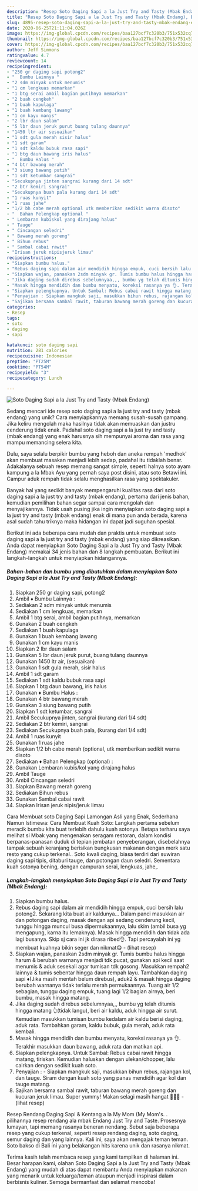 ```yaml
---
description: "Resep Soto Daging Sapi a la Just Try and Tasty (Mbak Endang), Enak Banget"
title: "Resep Soto Daging Sapi a la Just Try and Tasty (Mbak Endang), Enak Banget"
slug: 4895-resep-soto-daging-sapi-a-la-just-try-and-tasty-mbak-endang-enak-banget
date: 2020-06-25T21:11:04.026Z
image: https://img-global.cpcdn.com/recipes/baa127bcf7c320b3/751x532cq70/soto-daging-sapi-a-la-just-try-and-tasty-mbak-endang-foto-resep-utama.jpg
thumbnail: https://img-global.cpcdn.com/recipes/baa127bcf7c320b3/751x532cq70/soto-daging-sapi-a-la-just-try-and-tasty-mbak-endang-foto-resep-utama.jpg
cover: https://img-global.cpcdn.com/recipes/baa127bcf7c320b3/751x532cq70/soto-daging-sapi-a-la-just-try-and-tasty-mbak-endang-foto-resep-utama.jpg
author: Jeff Simmons
ratingvalue: 4.7
reviewcount: 14
recipeingredient:
- "250 gr daging sapi potong2"
- "  Bumbu Lainnya "
- "2 sdm minyak untuk menumis"
- "1 cm lengkuas memarkan"
- "1 btg serai ambil bagian putihnya memarkan"
- "2 buah cengkeh"
- "1 buah kapulaga"
- "1 buah kembang lawang"
- "1 cm kayu manis"
- "2 lbr daun salam"
- "5 lbr daun jeruk purut buang tulang daunnya"
- "1450 ltr air sesuaikan"
- "1 sdt gula merah sisir halus"
- "1 sdt garam"
- "1 sdt kaldu bubuk rasa sapi"
- "1 btg daun bawang iris halus"
- "  Bumbu Halus "
- "4 btr bawang merah"
- "3 siung bawang putih"
- "1 sdt ketumbar sangrai"
- "Secukupnya jinten sangrai kurang dari 14 sdt"
- "2 btr kemiri sangrai"
- "Secukupnya buah pala kurang dari 14 sdt"
- "1 ruas kunyit"
- "1 ruas jahe"
- "1/2 bh cabe merah optional utk memberikan sedikit warna disoto"
- "  Bahan Pelengkap optional "
- " Lembaran kubiskol yang dirajang halus"
- " Tauge"
- " Cincangan seledri"
- " Bawang merah goreng"
- " Bihun rebus"
- " Sambal cabai rawit"
- "Irisan jeruk nipisjeruk limau"
recipeinstructions:
- "Siapkan bumbu halus."
- "Rebus daging sapi dalam air mendidih hingga empuk, cuci bersih lalu potong2. Sekarang kita buat air kaldunya... Dalam panci masukkan air dan potongan daging, masak dengan api sedang cenderung kecil, tunggu hingga muncul busa dipermukaannya, lalu skim (ambil busa yg mengapung, karna itu lemaknya). Masak hingga mendidih dan tidak ada lagi busanya. Skip sj cara ini jk dirasa ribed👌. Tapi percayalah ini yg membuat kuahnya bikin seger dan nikmat😋             (lihat resep)"
- "Siapkan wajan, panaskan 2sdm minyak gr. Tumis bumbu halus hingga harum &amp; berubah warnanya menjadi tdk pucat, gunakan api kecil saat menumis &amp; aduk sesekali agar tumisan tdk gosong. Masukkan rempah2 lainnya &amp; tumis sebentar hingga daun rempah layu. Tambahkan daging sapi ♦(Jika masih mentah belum direbus), aduk2 &amp; masak hingga daging berubah warnanya tidak terlalu merah permukaannya. Tuang air 1/2 sebagian, tunggu daging empuk, tuang lagi 1/2 bagian airnya, beri bumbu, masak hingga matang."
- "Jika daging sudah direbus sebelumnyaa,,, bumbu yg telah ditumis hingga matang 👆(tidak langu), beri air kaldu, aduk hingga air surut. Kemudian masukkan tumisan bumbu kedalam air kaldu berisi daging, aduk rata. Tambahkan garam, kaldu bubuk, gula merah, aduk rata kembali."
- "Masak hingga mendidih dan bumbu menyatu, koreksi rasanya ya 👌. Terakhir masukkan daun bawang, aduk rata dan matikan api."
- "Siapkan pelengkapnya. Untuk Sambal: Rebus cabai rawit hingga matang, tiriskan. Kemudian haluskan dengan ulekan/chopper, lalu cairkan dengan sedikit kuah soto."
- "Penyajian : Siapkan mangkuk saji, masukkan bihun rebus, rajangan kol, dan tauge. Siram dengan kuah soto yang panas mendidih agar kol dan tauge matang."
- "Sajikan bersama sambal rawit, taburan bawang merah goreng dan kucuran jeruk limau. Super yummy! Makan selagi masih hangat 🍲😋😋             (lihat resep)"
categories:
- Resep
tags:
- soto
- daging
- sapi

katakunci: soto daging sapi 
nutrition: 281 calories
recipecuisine: Indonesian
preptime: "PT25M"
cooktime: "PT54M"
recipeyield: "3"
recipecategory: Lunch

---
```



![Soto Daging Sapi a la Just Try and Tasty (Mbak Endang)](https://img-global.cpcdn.com/recipes/baa127bcf7c320b3/751x532cq70/soto-daging-sapi-a-la-just-try-and-tasty-mbak-endang-foto-resep-utama.jpg)

Sedang mencari ide resep soto daging sapi a la just try and tasty (mbak endang) yang unik? Cara menyiapkannya memang susah-susah gampang. Jika keliru mengolah maka hasilnya tidak akan memuaskan dan justru cenderung tidak enak. Padahal soto daging sapi a la just try and tasty (mbak endang) yang enak harusnya sih mempunyai aroma dan rasa yang mampu memancing selera kita.

Dulu, saya selalu berpikir bumbu yang heboh dan aneka rempah &#39;medhok&#39; akan membuat masakan menjadi lebih sedap, padahal itu tidaklah benar. Adakalanya sebuah resep memang sangat simple, seperti halnya soto ayam kampung a la Mbak Ayu yang pernah saya post disini, atau soto Betawi ini. Campur aduk rempah tidak selalu menghasilkan rasa yang spektakuler.

Banyak hal yang sedikit banyak mempengaruhi kualitas rasa dari soto daging sapi a la just try and tasty (mbak endang), pertama dari jenis bahan, kemudian pemilihan bahan segar sampai cara mengolah dan menyajikannya. Tidak usah pusing jika ingin menyiapkan soto daging sapi a la just try and tasty (mbak endang) enak di mana pun anda berada, karena asal sudah tahu triknya maka hidangan ini dapat jadi suguhan spesial.


Berikut ini ada beberapa cara mudah dan praktis untuk membuat soto daging sapi a la just try and tasty (mbak endang) yang siap dikreasikan. Anda dapat menyiapkan Soto Daging Sapi a la Just Try and Tasty (Mbak Endang) memakai 34 jenis bahan dan 8 langkah pembuatan. Berikut ini langkah-langkah untuk menyiapkan hidangannya.

<!--inarticleads1-->

##### Bahan-bahan dan bumbu yang dibutuhkan dalam menyiapkan Soto Daging Sapi a la Just Try and Tasty (Mbak Endang):

1. Siapkan 250 gr daging sapi, potong2
1. Ambil  ♦ Bumbu Lainnya :
1. Sediakan 2 sdm minyak untuk menumis
1. Sediakan 1 cm lengkuas, memarkan
1. Ambil 1 btg serai, ambil bagian putihnya, memarkan
1. Gunakan 2 buah cengkeh
1. Sediakan 1 buah kapulaga
1. Gunakan 1 buah kembang lawang
1. Gunakan 1 cm kayu manis
1. Siapkan 2 lbr daun salam
1. Gunakan 5 lbr daun jeruk purut, buang tulang daunnya
1. Gunakan 1450 ltr air, (sesuaikan)
1. Gunakan 1 sdt gula merah, sisir halus
1. Ambil 1 sdt garam
1. Sediakan 1 sdt kaldu bubuk rasa sapi
1. Siapkan 1 btg daun bawang, iris halus
1. Gunakan  ♦ Bumbu Halus :
1. Gunakan 4 btr bawang merah
1. Gunakan 3 siung bawang putih
1. Siapkan 1 sdt ketumbar, sangrai
1. Ambil Secukupnya jinten, sangrai (kurang dari 1/4 sdt)
1. Sediakan 2 btr kemiri, sangrai
1. Sediakan Secukupnya buah pala, (kurang dari 1/4 sdt)
1. Ambil 1 ruas kunyit
1. Gunakan 1 ruas jahe
1. Siapkan 1/2 bh cabe merah (optional, utk memberikan sedikit warna disoto
1. Sediakan  ♦ Bahan Pelengkap (optional) :
1. Gunakan  Lembaran kubis/kol yang dirajang halus
1. Ambil  Tauge
1. Ambil  Cincangan seledri
1. Siapkan  Bawang merah goreng
1. Sediakan  Bihun rebus
1. Gunakan  Sambal cabai rawit
1. Siapkan Irisan jeruk nipis/jeruk limau


Cara Membuat soto Daging Sapi Lamongan Asli yang Enak, Sederhana Namun Istimewa: Cara Membuat Kuah Soto: Langkah pertama sebelum meracik bumbu kita buat terlebih dahulu kuah sotonya. Betapa terharu saya melihat si Mbak yang mengenakan seragam restoran, dalam kondisi berpanas-panasan duduk di tepian jembatan penyeberangan, disebelahnya tampak sebuah keranjang berisikan bungkusan makanan dengan merk satu resto yang cukup terkenal.. Soto kwali daging, biasa terdiri dari suwiran daging sapi tipis, ditaburi tauge, dan potongan daun seledri. Sementara kuah sotonya bening, dengan campuran serai, lengkuas, jahe,. 

<!--inarticleads2-->

##### Langkah-langkah menyiapkan Soto Daging Sapi a la Just Try and Tasty (Mbak Endang):

1. Siapkan bumbu halus.
1. Rebus daging sapi dalam air mendidih hingga empuk, cuci bersih lalu potong2. Sekarang kita buat air kaldunya... Dalam panci masukkan air dan potongan daging, masak dengan api sedang cenderung kecil, tunggu hingga muncul busa dipermukaannya, lalu skim (ambil busa yg mengapung, karna itu lemaknya). Masak hingga mendidih dan tidak ada lagi busanya. Skip sj cara ini jk dirasa ribed👌. Tapi percayalah ini yg membuat kuahnya bikin seger dan nikmat😋 -             (lihat resep)
1. Siapkan wajan, panaskan 2sdm minyak gr. Tumis bumbu halus hingga harum &amp; berubah warnanya menjadi tdk pucat, gunakan api kecil saat menumis &amp; aduk sesekali agar tumisan tdk gosong. Masukkan rempah2 lainnya &amp; tumis sebentar hingga daun rempah layu. Tambahkan daging sapi ♦(Jika masih mentah belum direbus), aduk2 &amp; masak hingga daging berubah warnanya tidak terlalu merah permukaannya. Tuang air 1/2 sebagian, tunggu daging empuk, tuang lagi 1/2 bagian airnya, beri bumbu, masak hingga matang.
1. Jika daging sudah direbus sebelumnyaa,,, bumbu yg telah ditumis hingga matang 👆(tidak langu), beri air kaldu, aduk hingga air surut. Kemudian masukkan tumisan bumbu kedalam air kaldu berisi daging, aduk rata. Tambahkan garam, kaldu bubuk, gula merah, aduk rata kembali.
1. Masak hingga mendidih dan bumbu menyatu, koreksi rasanya ya 👌. Terakhir masukkan daun bawang, aduk rata dan matikan api.
1. Siapkan pelengkapnya. Untuk Sambal: Rebus cabai rawit hingga matang, tiriskan. Kemudian haluskan dengan ulekan/chopper, lalu cairkan dengan sedikit kuah soto.
1. Penyajian : - Siapkan mangkuk saji, masukkan bihun rebus, rajangan kol, dan tauge. Siram dengan kuah soto yang panas mendidih agar kol dan tauge matang.
1. Sajikan bersama sambal rawit, taburan bawang merah goreng dan kucuran jeruk limau. Super yummy! Makan selagi masih hangat 🍲😋😋 -             (lihat resep)


Resep Rendang Daging Sapi &amp; Kentang a la My Mom (My Mom&#39;s. . pilihannya resep rendang ala mbak Endang Just Try and Taste. Prosesnya lumayan, tapi memang rasanya beneran nendang. Sebut saja beberapa resep yang cukup terkenal, seperti resep rendang daging, soto daging, semur daging dan yang lainnya. Kali ini, saya akan mengajak teman teman. Soto bakso di Bali ini yang belakangan hits karena unik dan rasanya nikmat. 

Terima kasih telah membaca resep yang kami tampilkan di halaman ini. Besar harapan kami, olahan Soto Daging Sapi a la Just Try and Tasty (Mbak Endang) yang mudah di atas dapat membantu Anda menyiapkan makanan yang menarik untuk keluarga/teman ataupun menjadi inspirasi dalam berbisnis kuliner. Semoga bermanfaat dan selamat mencoba!
